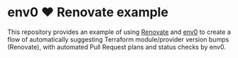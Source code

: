 # env0 ❤️ Renovate example

This repository provides an example of using [Renovate](https://renovatebot.com/) and [env0](https://www.env0.com/) to create a flow of automatically suggesting Terraform module/provider version bumps (Renovate), with automated Pull Request plans and status checks by env0.  
